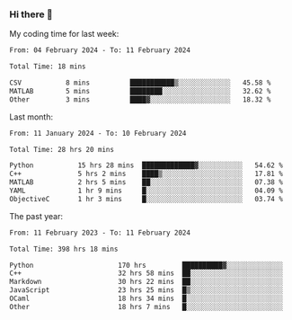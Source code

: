 ### Hi there 👋

My coding time for last week:

<!--START_SECTION:week-->

```txt
From: 04 February 2024 - To: 11 February 2024

Total Time: 18 mins

CSV           8 mins          ███████████▒░░░░░░░░░░░░░   45.58 %
MATLAB        5 mins          ████████░░░░░░░░░░░░░░░░░   32.62 %
Other         3 mins          ████▓░░░░░░░░░░░░░░░░░░░░   18.32 %
```

<!--END_SECTION:week-->

Last month:

<!--START_SECTION:month-->

```txt
From: 11 January 2024 - To: 10 February 2024

Total Time: 28 hrs 20 mins

Python           15 hrs 28 mins  █████████████▓░░░░░░░░░░░   54.62 %
C++              5 hrs 2 mins    ████▒░░░░░░░░░░░░░░░░░░░░   17.81 %
MATLAB           2 hrs 5 mins    ██░░░░░░░░░░░░░░░░░░░░░░░   07.38 %
YAML             1 hr 9 mins     █░░░░░░░░░░░░░░░░░░░░░░░░   04.09 %
ObjectiveC       1 hr 3 mins     █░░░░░░░░░░░░░░░░░░░░░░░░   03.74 %
```

<!--END_SECTION:month-->

The past year:

<!--START_SECTION:year-->

```txt
From: 11 February 2023 - To: 11 February 2024

Total Time: 398 hrs 18 mins

Python                     170 hrs         ██████████▓░░░░░░░░░░░░░░   42.68 %
C++                        32 hrs 58 mins  ██░░░░░░░░░░░░░░░░░░░░░░░   08.28 %
Markdown                   30 hrs 22 mins  ██░░░░░░░░░░░░░░░░░░░░░░░   07.63 %
JavaScript                 23 hrs 25 mins  █▒░░░░░░░░░░░░░░░░░░░░░░░   05.88 %
OCaml                      18 hrs 34 mins  █░░░░░░░░░░░░░░░░░░░░░░░░   04.66 %
Other                      18 hrs 7 mins   █░░░░░░░░░░░░░░░░░░░░░░░░   04.55 %
```

<!--END_SECTION:year-->
